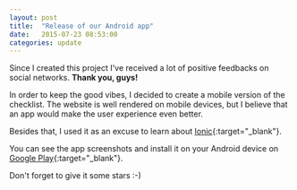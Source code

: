 ```yaml
---
layout: post
title:  "Release of our Android app"
date:   2015-07-23 08:53:00
categories: update
---
```


Since I created this project I've received a lot of positive feedbacks on social networks. **Thank you, guys!**

In order to keep the good vibes, I decided to create a mobile version of the checklist. The website is well rendered on mobile devices, but I believe that an app would make the user experience even better.

Besides that, I used it as an excuse to learn about [Ionic](http://ionicframework.com/){:target="_blank"}.

You can see the app screenshots and install it on your Android device on [Google Play](https://lh3.googleusercontent.com/rpjiiCdqw9VzNYxxflTgRIizVLnou8bz_863G7_4HqBnHa7f0fdGiC91wBcXyBnH2w=h900){:target="_blank"}.

Don't forget to give it some stars :-)
